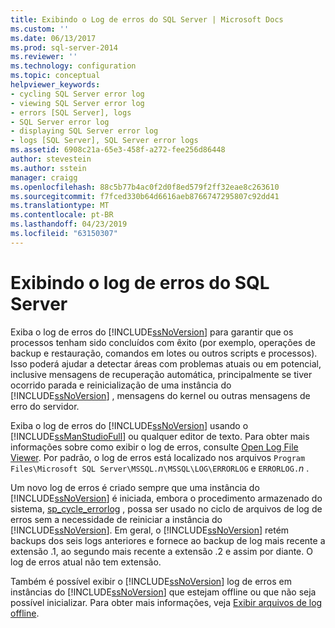 ```yaml
---
title: Exibindo o Log de erros do SQL Server | Microsoft Docs
ms.custom: ''
ms.date: 06/13/2017
ms.prod: sql-server-2014
ms.reviewer: ''
ms.technology: configuration
ms.topic: conceptual
helpviewer_keywords:
- cycling SQL Server error log
- viewing SQL Server error log
- errors [SQL Server], logs
- SQL Server error log
- displaying SQL Server error log
- logs [SQL Server], SQL Server error logs
ms.assetid: 6908c21a-65e3-458f-a272-fee256d86448
author: stevestein
ms.author: sstein
manager: craigg
ms.openlocfilehash: 88c5b77b4ac0f2d0f8ed579f2ff32eae8c263610
ms.sourcegitcommit: f7fced330b64d6616aeb8766747295807c92dd41
ms.translationtype: MT
ms.contentlocale: pt-BR
ms.lasthandoff: 04/23/2019
ms.locfileid: "63150307"
---
```

# <a name="viewing-the-sql-server-error-log"></a>Exibindo o log de erros do SQL Server
  Exiba o log de erros do [!INCLUDE[ssNoVersion](../../includes/ssnoversion-md.md)] para garantir que os processos tenham sido concluídos com êxito (por exemplo, operações de backup e restauração, comandos em lotes ou outros scripts e processos). Isso poderá ajudar a detectar áreas com problemas atuais ou em potencial, inclusive mensagens de recuperação automática, principalmente se tiver ocorrido parada e reinicialização de uma instância do [!INCLUDE[ssNoVersion](../../includes/ssnoversion-md.md)] , mensagens do kernel ou outras mensagens de erro do servidor.  
  
 Exiba o log de erros do [!INCLUDE[ssNoVersion](../../includes/ssnoversion-md.md)] usando o [!INCLUDE[ssManStudioFull](../../includes/ssmanstudiofull-md.md)] ou qualquer editor de texto. Para obter mais informações sobre como exibir o log de erros, consulte [Open Log File Viewer](../../relational-databases/logs/log-file-viewer.md). Por padrão, o log de erros está localizado nos arquivos `Program Files\Microsoft SQL Server\MSSQL.`*n*`\MSSQL\LOG\ERRORLOG` e `ERRORLOG.`*n* .  
  
 Um novo log de erros é criado sempre que uma instância do [!INCLUDE[ssNoVersion](../../includes/ssnoversion-md.md)] é iniciada, embora o procedimento armazenado do sistema, [sp_cycle_errorlog](/sql/relational-databases/system-stored-procedures/sp-cycle-errorlog-transact-sql) , possa ser usado no ciclo de arquivos de log de erros sem a necessidade de reiniciar a instância do [!INCLUDE[ssNoVersion](../../includes/ssnoversion-md.md)]. Em geral, o [!INCLUDE[ssNoVersion](../../includes/ssnoversion-md.md)] retém backups dos seis logs anteriores e fornece ao backup de log mais recente a extensão .1, ao segundo mais recente a extensão .2 e assim por diante. O log de erros atual não tem extensão.  
  
 Também é possível exibir o [!INCLUDE[ssNoVersion](../../includes/ssnoversion-md.md)] log de erros em instâncias do [!INCLUDE[ssNoVersion](../../includes/ssnoversion-md.md)] que estejam offline ou que não seja possível inicializar. Para obter mais informações, veja [Exibir arquivos de log offline](../../relational-databases/logs/view-offline-log-files.md).  
  
  
